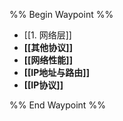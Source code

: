 %% Begin Waypoint %%
- [[1. 网络层]]
- **[[其他协议]]**
- **[[网络性能]]**
- **[[IP地址与路由]]**
- **[[IP协议]]**

%% End Waypoint %%